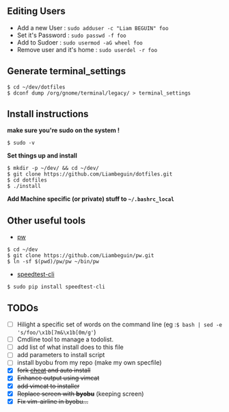 
Editing Users
---------------
* Add a new User : `sudo adduser -c "Liam BEGUIN" foo`
* Set it's Password : `sudo passwd -f foo`
* Add to Sudoer : `sudo usermod -aG wheel foo`
* Remove user and it's home : `sudo userdel -r foo`

Generate __terminal_settings__
-------------------------------
```
$ cd ~/dev/dotfiles
$ dconf dump /org/gnome/terminal/legacy/ > terminal_settings
```

Install instructions
---------------------
**make sure you're sudo on the system !**
```
$ sudo -v
```

**Set things up and install**
```
$ mkdir -p ~/dev/ && cd ~/dev/
$ git clone https://github.com/Liambeguin/dotfiles.git
$ cd dotfiles
$ ./install
```
**Add Machine specific (or private) stuff to `~/.bashrc_local`** 


Other useful tools 
---------
* [pw](https://github.com/Liambeguin/pw)
```
$ cd ~/dev
$ git clone https://github.com/Liambeguin/pw.git
$ ln -sf $(pwd)/pw/pw ~/bin/pw 
```
* [speedtest-cli](https://github.com/sivel/speedtest-cli)
```
$ sudo pip install speedtest-cli
```

TODOs
-----
- [ ] Hilight a specific set of words on the command line (eg :`$ bash | sed -e 's/foo/\x1b[7m&\x1b[0m/g'`)
- [ ] Cmdline tool to manage a todolist.
- [ ] add list of what install does to this file
- [ ] add parameters to install script 
- [ ] install byobu from my repo (make my own specfile) 
- [x] ~~fork [cheat](https://github.com/chrisallenlane/cheat) and auto install~~
 - [x] ~~Enhance output using vimcat~~
 - [x] ~~add vimcat to installer~~
- [x] ~~Replace screen with **byobu**~~ (keeping screen)
 - [x] ~~Fix vim-airline in byobu...~~ 
